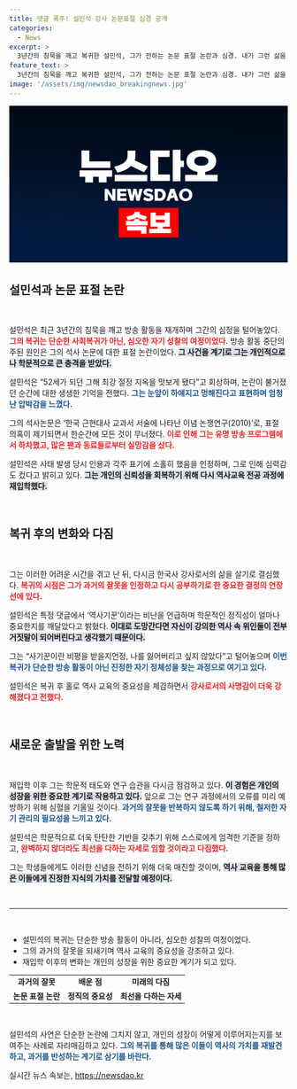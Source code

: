 ```yaml
---
title: 댓글 폭주! 설민석 강사 논문표절 심경 공개
categories:
  - News
excerpt: >
  3년간의 침묵을 깨고 복귀한 설민석, 그가 전하는 논문 표절 논란과 심경. 내가 그런 삶을 살면 안될 것 같았다며 뼈아픈 고백을 전했다. 다시 공부를 시작한 이유는 무엇일까?
feature_text: >
  3년간의 침묵을 깨고 복귀한 설민석, 그가 전하는 논문 표절 논란과 심경. 내가 그런 삶을 살면 안될 것 같았다며 뼈아픈 고백을 전했다. 다시 공부를 시작한 이유는 무엇일까?
image: '/assets/img/newsdao_breakingnews.jpg'
---
```


<p><img src="/assets/img/newsdao_breakingnews.jpg" alt="pcversion 속보" /></p>

<h2 data-ke-size="size26">설민석과 논문 표절 논란</h2>

<p data-ke-size="size16">&nbsp;</p>

<p>설민석은 최근 3년간의 침묵을 깨고 방송 활동을 재개하며 그간의 심정을 털어놓았다. <b><span style="color: #ee2323;">그의 복귀는 단순한 사회복귀가 아닌, 심오한 자기 성찰의 여정이었다.</span></b> 방송 활동 중단의 주된 원인은 그의 석사 논문에 대한 표절 논란이었다. <b><span style="background-color: #21538527;">그 사건을 계기로 그는 개인적으로나 학문적으로 큰 충격을 받았다.</span></b> </p>

<p>설민석은 “52세가 되던 그해 최강 절정 지옥을 맛보게 됐다”고 회상하며, 논란이 불거졌던 순간에 대한 생생한 기억을 전했다. <b><span style="color: #1a5490;">그는 눈앞이 하얘지고 멍해진다고 표현하며 엄청난 압박감을 느꼈다.</span></b> <br> </p>

<p>그의 석사논문은 ‘한국 근현대사 교과서 서술에 나타난 이념 논쟁연구(2010)’로, 표절 의혹이 제기되면서 한순간에 모든 것이 무너졌다. <b><span style="color: #ee2323;">이로 인해 그는 유명 방송 프로그램에서 하차했고, 많은 팬과 동료들로부터 실망감을 샀다.</span></b> </p>

<p>설민석은 사태 발생 당시 인용과 각주 표기에 소홀히 했음을 인정하며, 그로 인해 심력감도 컸다고 밝히고 있다. <b><span style="background-color: #21538527;">그는 개인의 신뢰성을 회복하기 위해 다시 역사교육 전공 과정에 재입학했다.</span></b> </p>

<p></p data-ke-size="size16">&nbsp;</p></p>

<h2 data-ke-size="size26">복귀 후의 변화와 다짐</h2>

<p data-ke-size="size16">&nbsp;</p>

<p>그는 이러한 어려운 시간을 겪고 난 뒤, 다시금 한국사 강사로서의 삶을 살기로 결심했다. <b><span style="color: #ee2323;">복귀의 시점은 그가 과거의 잘못을 인정하고 다시 공부하기로 한 중요한 결정의 연장선에 있다.</span></b> </p>

<p>설민석은 특정 댓글에서 ‘역사기꾼’이라는 비난을 언급하며 학문적인 정직성이 얼마나 중요한지를 깨달았다고 밝혔다. <b><span style="background-color: #21538527;">이대로 도망간다면 자신이 강의한 역사 속 위인들이 전부 거짓말이 되어버린다고 생각했기 때문이다.</span></b> </p>

<p>그는 “사기꾼이란 비평을 받을지언정, 나를 잃어버리고 싶지 않았다”고 털어놓으며 <b><span style="color: #1a5490;">이번 복귀가 단순한 방송 활동이 아닌 진정한 자기 정체성을 찾는 과정으로 여기고 있다.</span></b> </p>

<p>설민석은 복귀 후 홀로 역사 교육의 중요성을 체감하면서 <b><span style="color: #ee2323;">강사로서의 사명감이 더욱 강해졌다고 전했다.</span></b> </p>

<p></p data-ke-size="size16">&nbsp;</p></p>

<h2 data-ke-size="size26">새로운 출발을 위한 노력</h2>

<p data-ke-size="size16">&nbsp;</p>

<p>재입학 이후 그는 학문적 태도와 연구 습관을 다시금 점검하고 있다. <b><span style="background-color: #21538527;">이 경험은 개인의 성장을 위한 중요한 계기로 작용하고 있다.</span></b> 앞으로 그는 연구 과정에서의 오류를 미리 예방하기 위해 심혈을 기울일 것이다. <b><span style="color: #1a5490;">과거의 잘못을 반복하지 않도록 하기 위해, 철저한 자기 관리의 필요성을 느끼고 있다.</span></b> </p>

<p>설민석은 학문적으로 더욱 탄탄한 기반을 갖추기 위해 스스로에게 엄격한 기준을 정하고, <b><span style="color: #ee2323;">완벽하지 않더라도 최선을 다하는 자세로 임할 것이라고 다짐했다.</span></b> <br> </p>

<p>그는 학생들에게도 이러한 신념을 전하기 위해 더욱 매진할 것이며, <b><span style="background-color: #21538527;">역사 교육을 통해 많은 이들에게 진정한 지식의 가치를 전달할 예정이다.</span></b> </p>

<p></p data-ke-size="size16">&nbsp;</p></p>

<hr>

<p data-ke-size="size16">&nbsp;</p>

<ul>
  <li>설민석의 복귀는 단순한 방송 활동이 아니라, 심오한 성찰의 여정이었다.</li>
  <li>그의 과거의 잘못을 되새기며 역사 교육의 중요성을 강조하고 있다.</li>
  <li>재입학 이후의 변화는 개인의 성장을 위한 중요한 계기가 되고 있다.</li>
</ul>

<table>
  <tr>
    <td style="text-align: center; height: 17px;"><b>과거의 잘못</b></td>
    <td style="text-align: center; height: 17px;"><b>배운 점</b></td>
    <td style="text-align: center; height: 17px;"><b>미래의 다짐</b></td>
  </tr>
  <tr>
    <td style="text-align: center; height: 17px;"><b>논문 표절 논란</b></td>
    <td style="text-align: center; height: 17px;"><b>정직의 중요성</b></td>
    <td style="text-align: center; height: 17px;"><b>최선을 다하는 자세</b></td>
  </tr>
</table>

<p data-ke-size="size16">&nbsp;</p>

<p>설민석의 사연은 단순한 논란에 그치지 않고, 개인의 성장이 어떻게 이루어지는지를 보여주는 사례로 자리매김하고 있다. <b><span style="color: #1a5490;">그의 복귀를 통해 많은 이들이 역사의 가치를 재발견하고, 과거를 반성하는 계기로 삼기를 바란다.</span></b> <br></p>
실시간 뉴스 속보는, <a href="https://newsdao.kr" rel="dofollow">https://newsdao.kr</a>


